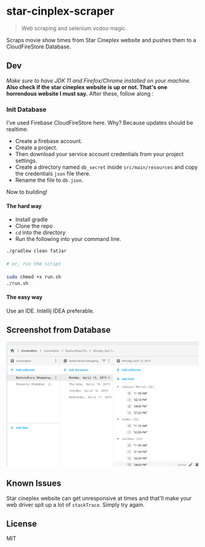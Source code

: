 # star-cinplex-scraper
> Web scraping and selenium vodoo magic.

Scraps movie show times from Star Cineplex website and pushes them to a CloudFireStore Database.


## Dev
*Make sure to have JDK 11 and Firefox/Chrome installed on your machine.*
__Also check if the star cineplex website is up or not. That's one horrendous website I must say.__ After these, follow along :

### Init Database
I've used Firebase CloudFireStore here. Why? Because updates should be realtime.

- Create a firebase account.
- Create a project.
- Then download your service account credentials from your project settings.
- Create a directory named `db_secret` inside `src/main/resources` and copy the credentials `json` file there.
- Rename the file to `db.json`.

Now to building!

#### The hard way
- Install gradle
- Clone the repo
- `cd` into the directory
- Run the following into your command line.

```bash
./gradlew clean fatJar

# or, run the script

sudo chmod +x run.sh
./run.sh
```

#### The easy way
Use an IDE. Intellij IDEA preferable.

## Screenshot from Database
![img](./sc.png)

## Known Issues
Star cineplex website can get unresponsive at times and that'll make your web driver spit up a lot of `stackTrace`. Simply try again.


## License
MIT
